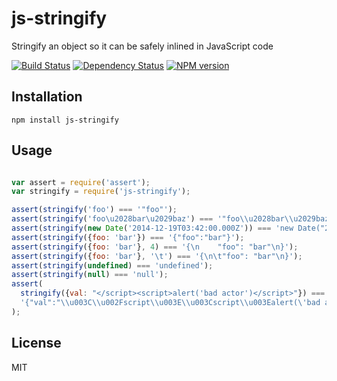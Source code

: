 # js-stringify

Stringify an object so it can be safely inlined in JavaScript code

[![Build Status](https://img.shields.io/travis/jadejs/js-stringify/master.svg)](https://travis-ci.org/jadejs/js-stringify)
[![Dependency Status](https://img.shields.io/gemnasium/jadejs/js-stringify.svg)](https://gemnasium.com/jadejs/js-stringify)
[![NPM version](https://img.shields.io/npm/v/js-stringify.svg)](https://www.npmjs.org/package/js-stringify)

## Installation

    npm install js-stringify

## Usage

```js

var assert = require('assert');
var stringify = require('js-stringify');

assert(stringify('foo') === '"foo"');
assert(stringify('foo\u2028bar\u2029baz') === '"foo\\u2028bar\\u2029baz"');
assert(stringify(new Date('2014-12-19T03:42:00.000Z')) === 'new Date("2014-12-19T03:42:00.000Z")');
assert(stringify({foo: 'bar'}) === '{"foo":"bar"}');
assert(stringify({foo: 'bar'}, 4) === '{\n    "foo": "bar"\n}');
assert(stringify({foo: 'bar'}, '\t') === '{\n\t"foo": "bar"\n}');
assert(stringify(undefined) === 'undefined');
assert(stringify(null) === 'null');
assert(
  stringify({val: "</script><script>alert('bad actor')</script>"}) ===
  '{"val":"\\u003C\\u002Fscript\\u003E\\u003Cscript\\u003Ealert(\'bad actor\')\\u003C\\u002Fscript\\u003E"}'
);
```

## License

  MIT
